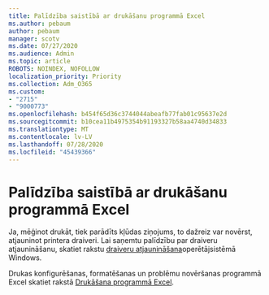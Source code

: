 ```yaml
---
title: Palīdzība saistībā ar drukāšanu programmā Excel
ms.author: pebaum
author: pebaum
manager: scotv
ms.date: 07/27/2020
ms.audience: Admin
ms.topic: article
ROBOTS: NOINDEX, NOFOLLOW
localization_priority: Priority
ms.collection: Adm_O365
ms.custom:
- "2715"
- "9000773"
ms.openlocfilehash: b454f65d36c3744044abeafb77fab01c95637e2d
ms.sourcegitcommit: b10cea11b4975354b91193327b58aa4740d34833
ms.translationtype: MT
ms.contentlocale: lv-LV
ms.lasthandoff: 07/28/2020
ms.locfileid: "45439366"
---
```

# <a name="help-with-printing-in-excel"></a>Palīdzība saistībā ar drukāšanu programmā Excel

Ja, mēģinot drukāt, tiek parādīts kļūdas ziņojums, to dažreiz var novērst, atjauninot printera draiveri. Lai saņemtu palīdzību par draiveru atjaunināšanu, skatiet rakstu [draiveru atjaunināšana](https://support.microsoft.com/help/4028443/windows-10-update-drivers)operētājsistēmā Windows.

Drukas konfigurēšanas, formatēšanas un problēmu novēršanas programmā Excel skatiet rakstā [Drukāšana programmā Excel](https://support.office.com/client/9785e791-de6f-48dd-9b0d-899d75c33d69).